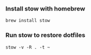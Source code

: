 ### Install stow with homebrew
`brew install stow`

### Run stow to restore dotfiles
`stow -v -R . -t ~`
